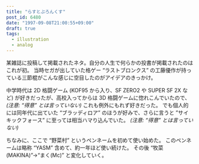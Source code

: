 ```yaml
---
title: "らすとぶろんくす"
post_id: 6480
date: "1997-09-08T21:00:55+09:00"
draft: true
tags:
  - illustration
  - analog
---
```



某雑誌に投稿して掲載されたネタ。自分の人生で何らかの投書が掲載されたのはこれが初。
当時セガが出していた格ゲー “ラストブロンクス” の工藤優作が持っている三節棍がこんな感じに空目したのがアイデアのきっかけ。

中学時代は 2D 格闘ゲーム (KOF95 から入り、SF ZERO2 や SUPER SF 2X など) が好きだったが、高校入ってからは 3D 格闘ゲームに惚れこんでいたので、 _(注意: “得意” とは言っていない)_ これも例外にもれず好きだった。
でも個人的には同年代に出ていた “ブラッディロア” のほうが好みで、さらに言うと ”サイキックフォース” に至っては相当ハマり込んでいた。
_(注意: “得意” とは言っていない)_

ちなみに、ここで “野菜村” というペンネームを初めて使い始めた。
このペンネームは略称 “YASM” 含めて、約一年ほど使い続けた。
その後 “牧菜(MAKINA)”→“まく(Mc)” と変化していく。
